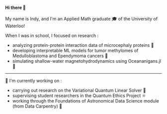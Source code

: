 #### Hi there 👋
My name is Indy, and I'm an Applied Math graduate 🎓 of the University of Waterloo!

When I was in school, I focused on research \:
  * analyzing protein-protein interaction data of microcephaly proteins 🔬
  * developing interpretable ML models for tumor methylomes of Medulloblastoma and Ependymoma cancers 🧠
  * simulating shallow-water magnetohydrodynamics using Oceananigans.jl 🌊


***

:hammer: I'm currently working on \: 
* carrying out research on the Variational Quantum Linear Solver 🔢
* supervising student researchers in the Quantum Ethics Project ⚛️
* working through the Foundations of Astronomical Data Science module (from Data Carpentry) 🌌



<!--
**writingindy/writingindy** is a ✨ _special_ ✨ repository because its `README.md` (this file) appears on your GitHub profile.

Here are some ideas to get you started:

- 🔭 I’m currently working on ...
- 🌱 I’m currently learning ...
- 👯 I’m looking to collaborate on ...
- 🤔 I’m looking for help with ...
- 💬 Ask me about ...
- 📫 How to reach me: ...
- 😄 Pronouns: ...
- ⚡ Fun fact: ...
-->
